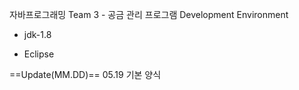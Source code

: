 자바프로그래밍 Team 3 - 공금 관리 프로그램
Development Environment
- jdk-1.8

- Eclipse

==Update(MM.DD)==
05.19 기본 양식
